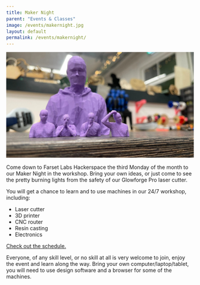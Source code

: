 ```yaml
---
title: Maker Night
parent: "Events & Classes"
image: /events/makernight.jpg
layout: default
permalink: /events/makernight/
---
```


![Maker Night](/events/makernight.jpg)

Come down to Farset Labs Hackerspace the third Monday of the month to our Maker
Night in the workshop. Bring your own ideas, or just come to see the pretty
burning lights from the safety of our Glowforge Pro laser cutter.

You will get a chance to learn and to use machines in our 24/7 workshop,
including:

- Laser cutter
- 3D printer
- CNC router
- Resin casting
- Electronics

[Check out the schedule.](https://www.meetup.com/farsetlabs/events/)

Everyone, of any skill level, or no skill at all is very welcome to join, enjoy
the event and learn along the way. Bring your own computer/laptop/tablet, you
will need to use design software and a browser for some of the machines.
